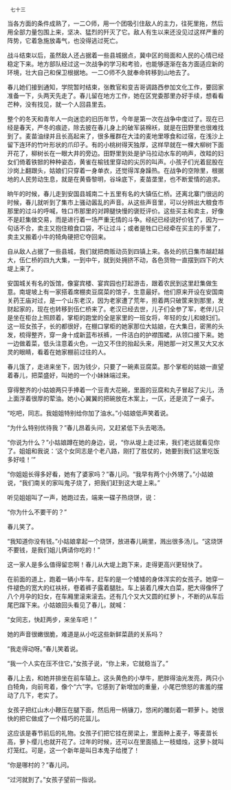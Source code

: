      七十三 

   当各方面的条件成熟了，一二○师，用一个团吸引住敌人的主力，往死里拖，然后用全部力量包围上来，坚决、猛烈的歼灭了它。敌人有生以来还没见过这样严重的阵势，它着急施放毒气，也没得逃过死亡。 

   战斗结束以后，虽然敌人还占据着一些县城据点，冀中区的局面和人民的心情已经稳定下来。地方部队经过这一次战争的学习和考验，也能够逐渐在各方面适应新的环境，壮大自己和保卫根据地。一二○师不久就奉命转移到山地去了。 

   春儿她们接到通知，学院暂时结束，张教官和变吉哥调路西参加文化工作，要回家准备一下，头两天先走了。春儿留在地方工作，她在区党委那里办好手续，想看看芒种，没有找见，就一个人回县里去。 

   整个的冬天和青年人一向迷恋的旧历年节，今年是第一次在战争中度过了。现在已经是春天，严冬的痕迹，除去披在春儿身上的破军装棉袄，就是在田野里也很难找到了。麦苗油绿并且长高起来了，很多雁群在大洼的麦地里啄食和过宿，在浅沙上留下连环的竹叶形状的爪印子。有的小桃树得天独厚，这样早就在一棵大柳树下面开花了，柳树长在一眼大井的旁边。田野里到处是驴马拉动水车的响声，改畦的妇女们倚着铁锨的种种姿态，黄雀在榆钱里穿动的尖厉的叫声。小孩子们光着屁股在沙岗上翻跟头，姑娘们只穿着一身单衣，还觉得浑身躁热。在战争的空隙里，根据地的人民劳动生息，就是在黄昏黎明，谷垛底下，麦苗垄里，也不断爱情的追求。 

   晌午的时候，春儿走到安国县城南二十五里有名的大镇伍仁桥。还离北寨门很远的时候，春儿就听到了集市上骚动嚣乱的声音。从这些声音里，可以分辨出大粮食市那里的过斗的呼喊，牲口市那里的对蹄腿快慢的褒贬评价。这些买主和卖主，好像不是赶集做交易，而是进行着一场严重无情的斗争。经纪已经说好价钱了，因为一句话不合，卖主又抱住粮食口袋，不让过斗；或者是牲口已经牵在买主的手里了，卖主又搬着小牛的犄角硬把它夺回来。 

   自从敌人占据了一些县城，我们就把商贩动员到四镇上来。各处的抗日集市越赶越大，伍仁桥的四九大集，一到中午，就到处拥挤不动，各色货物一直摆到四下的大堤上来了。 

   安国城关有名的饭馆，像宴宾楼、宴宾园也打起游击，跟着农民到这里赶集做生意。南堤坡上有一家搭着席棚卖豆腐菜的馆子，生意最好。他们原来开设在安国南关药王庙对过，是一个山东老汉，因为老家遭了荒年，担着两只破筐来到那里，发财起家的，现在也转移到伍仁桥来了。老汉已经去世，儿子们全参了军，老伴儿只是坐在柜台上照顾着，掌柜的跑堂的全是家里的一班女将，年轻的女儿和媳妇们。这一班女孩子，长的都很好，在棚口掌柜的她家那位大姑娘，在大集日，密黑的头发，梳得整齐，穿一身十成新蓝布袄裤，一件洁白的护襟围裙，从领口接下来。她一边做着菜，低头注意着火色，一边又不住的抬起头来，用她那一对又黑又大又水灵的眼睛，看着在她家棚前过往的人。 

   春儿饿了，走进来坐下，因为钱少，只要了一碗素豆腐菜。那个掌柜的姑娘一直望着春儿，把菜盛好，叫她的一个小妹妹端过来。 

   穿得整齐的小姑娘两只手捧着一个豆青大花碗，里面的豆腐和丸子冒起了尖儿，汤上面浮着很厚的荤油。她小心翼翼的把碗放在木案上，一仄，还是流了一桌子。 

   “吃吧，同志。我姐姐特别给你加了油水。”小姑娘低声笑着说。 

   “为什么特别优待我？”春儿昂着头问，又赶紧低下头去喝汤。 

   “你说为什么？”小姑娘蹲在她的身边，说，“你从堤上走过来，我们老远就看见你了。姐姐和我说：‘这个女同志是个老八路，刚打了胜仗的，她要到我们这里吃饭多好哇！’” 

   “你姐姐长得多好看，她有了婆家吗？”春儿问。“我早有两个小外甥了。”小姑娘说，“我们南关的家叫鬼子烧了，把我们赶到这大堤上来。” 

   听见姐姐叫了一声，她跑过去，端来一碟子热烧饼，说： 

   “你为什么不要干的？” 

   春儿笑了。 

   “我知道你没有钱。”小姑娘拿起一个烧饼，放进春儿碗里，溅出很多汤儿。“这烧饼不要钱，是我们姐儿俩请你吃的！” 

   这一家人是多么值得留恋啊！春儿从大堤上跑下来，走得更高兴更轻快了。 

   在前面的道上，跑着一辆小牛车，赶车的是一个矮矮的身体浑实的女孩子。她穿一件褪色的宽大的红衭袄，卷着裤子露着腿肚。车上装着几棵大白菜，肥大得像怀了八个月孕的妇女，在车厢里滚来滚去。还有几个又大又圆的红萝卜，不断的从车后尾巴蹿下来。小姑娘回头看见了春儿，就喊： 

   “女同志，快赶两步，来坐车吧！” 

   她的声音很嫩很脆，难道是从小吃这些新鲜菜蔬的关系吗？ 

   “我走得动呀。”春儿笑着说。 

   “我一个人实在压不住它，”女孩子说，“你上来，它就稳当了。” 

   春儿上去，和她并排坐在前车辕上。这头黄色的小孳牛，肥胖得油光发亮，两只小白犄角，向前弯着，像个“六”字。它感到了新增加的重量，小尾巴愤怒的害羞的摆动了几下，老实了。 

   女孩子把红山木小鞭压在腿下面，然后用一柄镰刀，悠闲的雕刻着一颗萝卜。她很快的把它做成了一个精巧的花篮儿。 

   这应该是春节前后的礼物。女孩子们把它挂在房梁上，里面种上麦子，等麦苗长高，萝卜缨儿也就开花了。过年的时候，还可以在里面插上一枝蜡烛，这萝卜就叫灯笼红。可是，这一个新年是叫日本鬼子给搅了！ 

   “你是哪村的？”春儿问。 

   “过河就到了。”女孩子望前一指说。 

